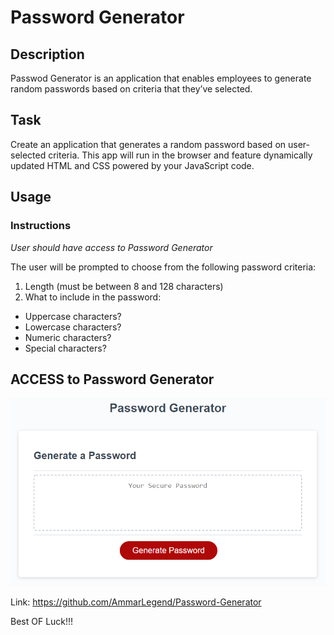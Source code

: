 # **Password Generator**

## Description
Passwod Generator is an application that enables employees to generate random passwords based on criteria that they’ve selected.

## Task
Create an application that generates a random password based on user-selected criteria. This app will run in the browser and feature dynamically updated HTML and CSS powered by your JavaScript code.

## Usage
### Instructions
*User should have access to Password Generator*

The user will be prompted to choose from the following password criteria:
1. Length (must be between 8 and 128 characters)
2. What to include in the password:
* Uppercase characters?
* Lowercase characters?
* Numeric characters?
* Special characters?

## ACCESS to Password Generator
![Password-Generator](./assets2/03-JavaScript-homework-demo.png)

Link: https://github.com/AmmarLegend/Password-Generator

Best OF Luck!!!